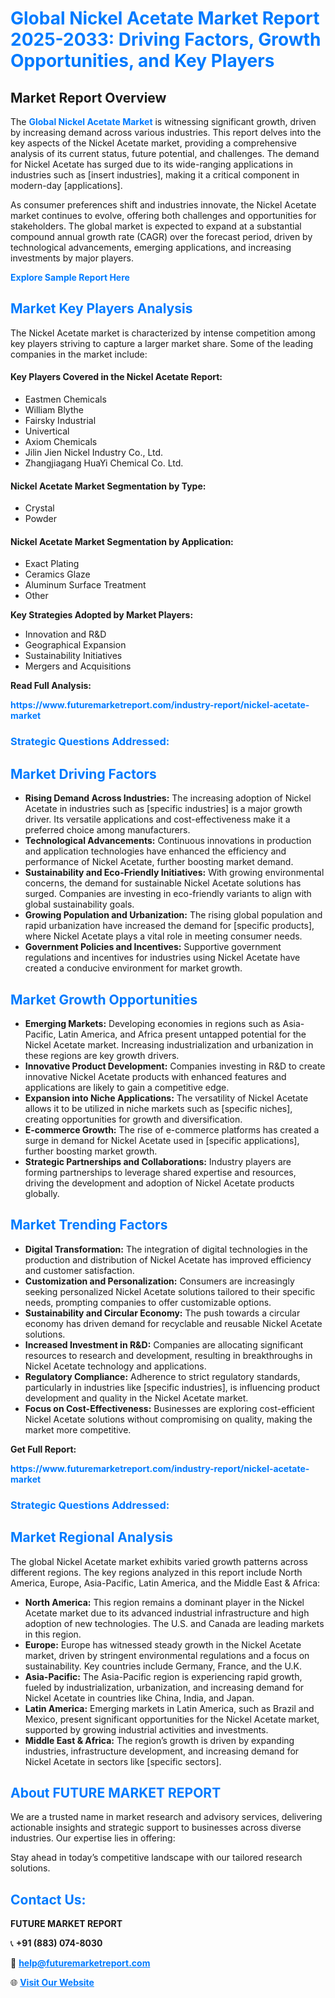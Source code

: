 <h1 style="color: #007BFF;">Global Nickel Acetate Market Report 2025-2033: Driving Factors, Growth Opportunities, and Key Players</h1>

<section id="overview">
<h2>Market Report Overview</h2>
<p>The <a href="https://www.futuremarketreport.com/industry-report/nickel-acetate-market" style="color: #007BFF; text-decoration: none;"><strong>Global Nickel Acetate Market</strong></a> is witnessing significant growth, driven by increasing demand across various industries. This report delves into the key aspects of the Nickel Acetate market, providing a comprehensive analysis of its current status, future potential, and challenges. The demand for Nickel Acetate has surged due to its wide-ranging applications in industries such as [insert industries], making it a critical component in modern-day [applications].</p>
<p>As consumer preferences shift and industries innovate, the Nickel Acetate market continues to evolve, offering both challenges and opportunities for stakeholders. The global market is expected to expand at a substantial compound annual growth rate (CAGR) over the forecast period, driven by technological advancements, emerging applications, and increasing investments by major players.</p>
</section>

<section id="overview">
<p><a href="https://www.futuremarketreport.com/request-sample/reportId=90551" style="color: #007BFF; text-decoration: none;"><strong>Explore Sample Report Here</strong></a></p>
</section>

<section id="key-players">
<h2 style="color: #007BFF;">Market Key Players Analysis</h2>
<p>The Nickel Acetate market is characterized by intense competition among key players striving to capture a larger market share. Some of the leading companies in the market include:</p>
<h4>Key Players Covered in the Nickel Acetate Report:</h4>
<ul><li>Eastmen Chemicals</li><li>William Blythe</li><li>Fairsky Industrial</li><li>Univertical</li><li>Axiom Chemicals</li><li>Jilin Jien Nickel Industry Co., Ltd.</li><li>Zhangjiagang HuaYi Chemical Co. Ltd.</li></ul>
<h4>Nickel Acetate Market Segmentation by Type:</h4>
<ul><li>Crystal</li><li>Powder</li></ul>

<h4>Nickel Acetate Market Segmentation by Application:</h4>
<ul><li>Exact Plating</li><li>Ceramics Glaze</li><li>Aluminum Surface Treatment</li><li>Other</li></ul>
<p><strong>Key Strategies Adopted by Market Players:</strong></p>
<ul>
<li>Innovation and R&D</li>
<li>Geographical Expansion</li>
<li>Sustainability Initiatives</li>
<li>Mergers and Acquisitions</li>
</ul>
</section>

<section>
<p><strong>Read Full Analysis: </strong></p><a href="https://www.futuremarketreport.com/industry-report/nickel-acetate-market" style="color: #007BFF; text-decoration: none;"><strong>https://www.futuremarketreport.com/industry-report/nickel-acetate-market</strong></a>
<h3 style="color: #007BFF;">Strategic Questions Addressed:</h3>
</section>

<section id="driving-factors">
<h2 style="color: #007BFF;">Market Driving Factors</h2>
<ul>
<li><strong>Rising Demand Across Industries:</strong> The increasing adoption of Nickel Acetate in industries such as [specific industries] is a major growth driver. Its versatile applications and cost-effectiveness make it a preferred choice among manufacturers.</li>
<li><strong>Technological Advancements:</strong> Continuous innovations in production and application technologies have enhanced the efficiency and performance of Nickel Acetate, further boosting market demand.</li>
<li><strong>Sustainability and Eco-Friendly Initiatives:</strong> With growing environmental concerns, the demand for sustainable Nickel Acetate solutions has surged. Companies are investing in eco-friendly variants to align with global sustainability goals.</li>
<li><strong>Growing Population and Urbanization:</strong> The rising global population and rapid urbanization have increased the demand for [specific products], where Nickel Acetate plays a vital role in meeting consumer needs.</li>
<li><strong>Government Policies and Incentives:</strong> Supportive government regulations and incentives for industries using Nickel Acetate have created a conducive environment for market growth.</li>
</ul>
</section>

<section id="growth-opportunities">
<h2 style="color: #007BFF;">Market Growth Opportunities</h2>
<ul>
<li><strong>Emerging Markets:</strong> Developing economies in regions such as Asia-Pacific, Latin America, and Africa present untapped potential for the Nickel Acetate market. Increasing industrialization and urbanization in these regions are key growth drivers.</li>
<li><strong>Innovative Product Development:</strong> Companies investing in R&D to create innovative Nickel Acetate products with enhanced features and applications are likely to gain a competitive edge.</li>
<li><strong>Expansion into Niche Applications:</strong> The versatility of Nickel Acetate allows it to be utilized in niche markets such as [specific niches], creating opportunities for growth and diversification.</li>
<li><strong>E-commerce Growth:</strong> The rise of e-commerce platforms has created a surge in demand for Nickel Acetate used in [specific applications], further boosting market growth.</li>
<li><strong>Strategic Partnerships and Collaborations:</strong> Industry players are forming partnerships to leverage shared expertise and resources, driving the development and adoption of Nickel Acetate products globally.</li>
</ul>
</section>

<section id="trending-factors">
<h2 style="color: #007BFF;">Market Trending Factors</h2>
<ul>
<li><strong>Digital Transformation:</strong> The integration of digital technologies in the production and distribution of Nickel Acetate has improved efficiency and customer satisfaction.</li>
<li><strong>Customization and Personalization:</strong> Consumers are increasingly seeking personalized Nickel Acetate solutions tailored to their specific needs, prompting companies to offer customizable options.</li>
<li><strong>Sustainability and Circular Economy:</strong> The push towards a circular economy has driven demand for recyclable and reusable Nickel Acetate solutions.</li>
<li><strong>Increased Investment in R&D:</strong> Companies are allocating significant resources to research and development, resulting in breakthroughs in Nickel Acetate technology and applications.</li>
<li><strong>Regulatory Compliance:</strong> Adherence to strict regulatory standards, particularly in industries like [specific industries], is influencing product development and quality in the Nickel Acetate market.</li>
<li><strong>Focus on Cost-Effectiveness:</strong> Businesses are exploring cost-efficient Nickel Acetate solutions without compromising on quality, making the market more competitive.</li>
</ul>
</section>

<section>
<p><strong>Get Full Report: </strong></p><a href="https://www.futuremarketreport.com/industry-report/nickel-acetate-market" style="color: #007BFF; text-decoration: none;"><strong>https://www.futuremarketreport.com/industry-report/nickel-acetate-market</strong></a>
<h3 style="color: #007BFF;">Strategic Questions Addressed:</h3>
</section>


<section id="regional-analysis">
<h2 style="color: #007BFF;">Market Regional Analysis</h2>
<p>The global Nickel Acetate market exhibits varied growth patterns across different regions. The key regions analyzed in this report include North America, Europe, Asia-Pacific, Latin America, and the Middle East & Africa:</p>
<ul>
<li><strong>North America:</strong> This region remains a dominant player in the Nickel Acetate market due to its advanced industrial infrastructure and high adoption of new technologies. The U.S. and Canada are leading markets in this region.</li>
<li><strong>Europe:</strong> Europe has witnessed steady growth in the Nickel Acetate market, driven by stringent environmental regulations and a focus on sustainability. Key countries include Germany, France, and the U.K.</li>
<li><strong>Asia-Pacific:</strong> The Asia-Pacific region is experiencing rapid growth, fueled by industrialization, urbanization, and increasing demand for Nickel Acetate in countries like China, India, and Japan.</li>
<li><strong>Latin America:</strong> Emerging markets in Latin America, such as Brazil and Mexico, present significant opportunities for the Nickel Acetate market, supported by growing industrial activities and investments.</li>
<li><strong>Middle East & Africa:</strong> The region’s growth is driven by expanding industries, infrastructure development, and increasing demand for Nickel Acetate in sectors like [specific sectors].</li>
</ul>
</section>

<footer>
<h2 style="color: #007BFF;">About FUTURE MARKET REPORT</h2>
<p>We are a trusted name in market research and advisory services, delivering actionable insights and strategic support to businesses across diverse industries. Our expertise lies in offering:</p>

<p>Stay ahead in today’s competitive landscape with our tailored research solutions.</p>

<h2 style="color: #007BFF;">Contact Us:</h2>
<p><strong>FUTURE MARKET REPORT</strong></p>
<p>📞 <strong>+91 (883) 074-8030</strong></p>
<p>📧 <strong><a href="mailto:help@futuremarketreport.com" style="color: #007BFF;">help@futuremarketreport.com</a></strong></p>
<p>🌐 <strong><a href="https://www.futuremarketreport.com/" style="color: #007BFF;">Visit Our Website</a></strong></p>
</footer>